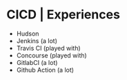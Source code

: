 <!-- .slide: class="blue with-code" -->

# CICD | Experiences

* Hudson
* Jenkins (a lot)
* Travis CI (played with)
* Concourse (played with)
* GitlabCI (a lot)
* Github Action (a lot)